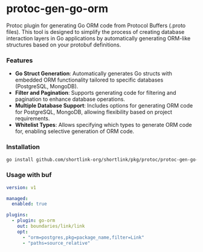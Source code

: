 # protoc-gen-go-orm

Protoc plugin for generating Go ORM code from Protocol Buffers (.proto files). 
This tool is designed to simplify the process of creating database interaction layers in Go applications 
by automatically generating ORM-like structures based on your protobuf definitions.

### Features

- **Go Struct Generation**: Automatically generates Go structs with embedded ORM functionality tailored to specific databases (PostgreSQL, MongoDB).
- **Filter and Pagination**: Supports generating code for filtering and pagination to enhance database operations.
- **Multiple Database Support**: Includes options for generating ORM code for PostgreSQL, MongoDB, allowing flexibility based on project requirements.
- **Whitelist Types**: Allows specifying which types to generate ORM code for, enabling selective generation of ORM code.

### Installation

```bash
go install github.com/shortlink-org/shortlink/pkg/protoc/protoc-gen-go-orm
```

### Usage with buf

```yaml
version: v1

managed:
  enabled: true

plugins:
  - plugin: go-orm
    out: boundaries/link/link
    opt:
      - "orm=postgres,pkg=package_name,filter=Link"
      - "paths=source_relative"
```
